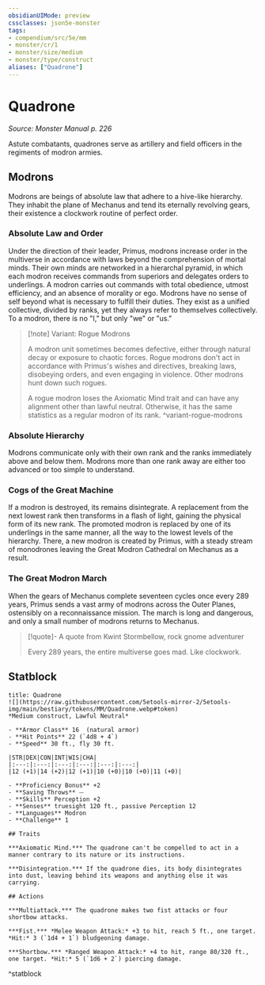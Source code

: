 ```yaml
---
obsidianUIMode: preview
cssclasses: json5e-monster
tags:
- compendium/src/5e/mm
- monster/cr/1
- monster/size/medium
- monster/type/construct
aliases: ["Quadrone"]
---
```

# Quadrone
*Source: Monster Manual p. 226*  

Astute combatants, quadrones serve as artillery and field officers in the regiments of modron armies.

## Modrons

Modrons are beings of absolute law that adhere to a hive-like hierarchy. They inhabit the plane of Mechanus and tend its eternally revolving gears, their existence a clockwork routine of perfect order.

### Absolute Law and Order

Under the direction of their leader, Primus, modrons increase order in the multiverse in accordance with laws beyond the comprehension of mortal minds. Their own minds are networked in a hierarchal pyramid, in which each modron receives commands from superiors and delegates orders to underlings. A modron carries out commands with total obedience, utmost efficiency, and an absence of morality or ego. Modrons have no sense of self beyond what is necessary to fulfill their duties. They exist as a unified collective, divided by ranks, yet they always refer to themselves collectively. To a modron, there is no "I," but only "we" or "us."

> [!note] Variant: Rogue Modrons
> 
> A modron unit sometimes becomes defective, either through natural decay or exposure to chaotic forces. Rogue modrons don't act in accordance with Primus's wishes and directives, breaking laws, disobeying orders, and even engaging in violence. Other modrons hunt down such rogues.
> 
> A rogue modron loses the Axiomatic Mind trait and can have any alignment other than lawful neutral. Otherwise, it has the same statistics as a regular modron of its rank.
^variant-rogue-modrons

### Absolute Hierarchy

Modrons communicate only with their own rank and the ranks immediately above and below them. Modrons more than one rank away are either too advanced or too simple to understand.

### Cogs of the Great Machine

If a modron is destroyed, its remains disintegrate. A replacement from the next lowest rank then transforms in a flash of light, gaining the physical form of its new rank. The promoted modron is replaced by one of its underlings in the same manner, all the way to the lowest levels of the hierarchy. There, a new modron is created by Primus, with a steady stream of monodrones leaving the Great Modron Cathedral on Mechanus as a result.

### The Great Modron March

When the gears of Mechanus complete seventeen cycles once every 289 years, Primus sends a vast army of modrons across the Outer Planes, ostensibly on a reconnaissance mission. The march is long and dangerous, and only a small number of modrons returns to Mechanus.

> [!quote]- A quote from Kwint Stormbellow, rock gnome adventurer  
> 
> Every 289 years, the entire multiverse goes mad. Like clockwork.


## Statblock

```ad-statblock
title: Quadrone
![](https://raw.githubusercontent.com/5etools-mirror-2/5etools-img/main/bestiary/tokens/MM/Quadrone.webp#token)
*Medium construct, Lawful Neutral*

- **Armor Class** 16  (natural armor)
- **Hit Points** 22 (`4d8 + 4`)
- **Speed** 30 ft., fly 30 ft.

|STR|DEX|CON|INT|WIS|CHA|
|:---:|:---:|:---:|:---:|:---:|:---:|
|12 (+1)|14 (+2)|12 (+1)|10 (+0)|10 (+0)|11 (+0)|

- **Proficiency Bonus** +2
- **Saving Throws** ⏤
- **Skills** Perception +2
- **Senses** truesight 120 ft., passive Perception 12
- **Languages** Modron
- **Challenge** 1

## Traits

***Axiomatic Mind.*** The quadrone can't be compelled to act in a manner contrary to its nature or its instructions.

***Disintegration.*** If the quadrone dies, its body disintegrates into dust, leaving behind its weapons and anything else it was carrying.

## Actions

***Multiattack.*** The quadrone makes two fist attacks or four shortbow attacks.

***Fist.*** *Melee Weapon Attack:* +3 to hit, reach 5 ft., one target. *Hit:* 3 (`1d4 + 1`) bludgeoning damage.

***Shortbow.*** *Ranged Weapon Attack:* +4 to hit, range 80/320 ft., one target. *Hit:* 5 (`1d6 + 2`) piercing damage.
```
^statblock